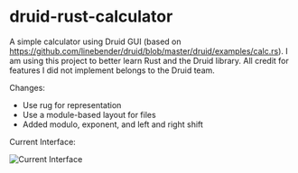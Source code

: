 # druid-rust-calculator
A simple calculator using Druid GUI (based on https://github.com/linebender/druid/blob/master/druid/examples/calc.rs). I am using this project to better
learn Rust and the Druid library. All credit for features I did not implement belongs to the Druid team.

Changes:
* Use rug for representation
* Use a module-based layout for files
* Added modulo, exponent, and left and right shift

Current Interface:

![Current Interface](https://i.imgur.com/XcyeXhi.png)